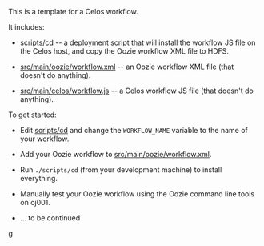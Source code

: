 This is a template for a Celos workflow.

It includes:

* [scripts/cd](scripts/cd) -- a deployment script that will install
  the workflow JS file on the Celos host, and copy the Oozie workflow
  XML file to HDFS.

* [src/main/oozie/workflow.xml](src/main/oozie/workflow.xml) -- an
  Oozie workflow XML file (that doesn't do anything).

* [src/main/celos/workflow.js](src/main/celos/workflow.js) -- a
  Celos workflow JS file (that doesn't do anything).

To get started:

* Edit [scripts/cd](scripts/cd) and change the `WORKFLOW_NAME`
  variable to the name of your workflow.

* Add your Oozie workflow to
  [src/main/oozie/workflow.xml](src/main/oozie/workflow.xml).

* Run `./scripts/cd` (from your development machine) to install
  everything.

* Manually test your Oozie workflow using the Oozie command line tools
  on oj001.

* ... to be continued

g
